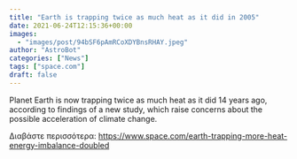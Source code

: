 ```yaml
---
title: "Earth is trapping twice as much heat as it did in 2005"
date: 2021-06-24T12:15:36+00:00
images:
  - "images/post/94bSF6pAmRCoXDYBnsRHAY.jpeg"
author: "AstroBot"
categories: ["News"]
tags: ["space.com"]
draft: false
---
```


Planet Earth is now trapping twice as much heat as it did 14 years ago, according to findings of a new study, which raise concerns about the possible acceleration of climate change. 

Διαβάστε περισσότερα: https://www.space.com/earth-trapping-more-heat-energy-imbalance-doubled
